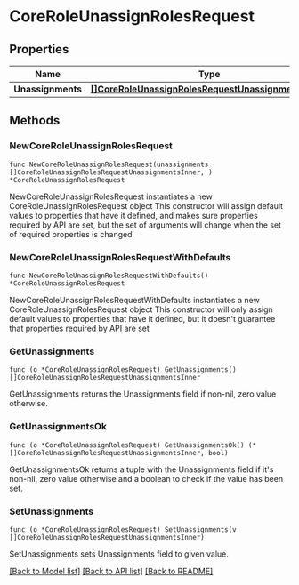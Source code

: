 # CoreRoleUnassignRolesRequest

## Properties

Name | Type | Description | Notes
------------ | ------------- | ------------- | -------------
**Unassignments** | [**[]CoreRoleUnassignRolesRequestUnassignmentsInner**](CoreRoleUnassignRolesRequestUnassignmentsInner.md) |  | 

## Methods

### NewCoreRoleUnassignRolesRequest

`func NewCoreRoleUnassignRolesRequest(unassignments []CoreRoleUnassignRolesRequestUnassignmentsInner, ) *CoreRoleUnassignRolesRequest`

NewCoreRoleUnassignRolesRequest instantiates a new CoreRoleUnassignRolesRequest object
This constructor will assign default values to properties that have it defined,
and makes sure properties required by API are set, but the set of arguments
will change when the set of required properties is changed

### NewCoreRoleUnassignRolesRequestWithDefaults

`func NewCoreRoleUnassignRolesRequestWithDefaults() *CoreRoleUnassignRolesRequest`

NewCoreRoleUnassignRolesRequestWithDefaults instantiates a new CoreRoleUnassignRolesRequest object
This constructor will only assign default values to properties that have it defined,
but it doesn't guarantee that properties required by API are set

### GetUnassignments

`func (o *CoreRoleUnassignRolesRequest) GetUnassignments() []CoreRoleUnassignRolesRequestUnassignmentsInner`

GetUnassignments returns the Unassignments field if non-nil, zero value otherwise.

### GetUnassignmentsOk

`func (o *CoreRoleUnassignRolesRequest) GetUnassignmentsOk() (*[]CoreRoleUnassignRolesRequestUnassignmentsInner, bool)`

GetUnassignmentsOk returns a tuple with the Unassignments field if it's non-nil, zero value otherwise
and a boolean to check if the value has been set.

### SetUnassignments

`func (o *CoreRoleUnassignRolesRequest) SetUnassignments(v []CoreRoleUnassignRolesRequestUnassignmentsInner)`

SetUnassignments sets Unassignments field to given value.



[[Back to Model list]](../README.md#documentation-for-models) [[Back to API list]](../README.md#documentation-for-api-endpoints) [[Back to README]](../README.md)


